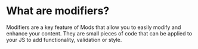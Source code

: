 # What are modifiers?
Modifiers are a key feature of Mods that allow you to easily modify and enhance your content. They are small pieces of code that can be applied to your JS to add functionality, validation or style.

